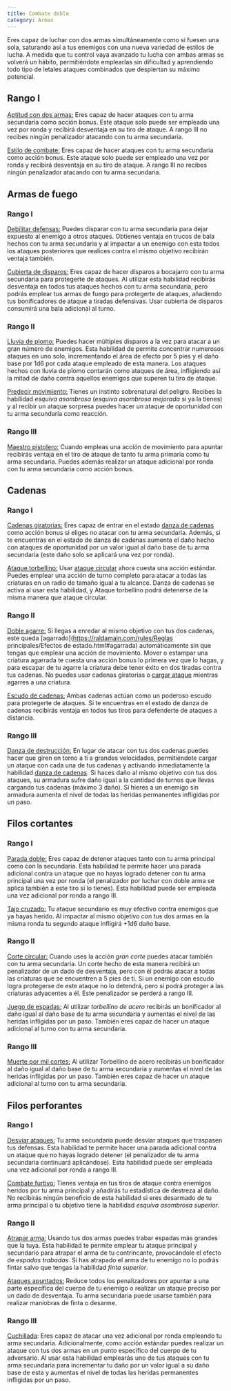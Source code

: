 ```yaml
---
title: Combate doble
category: Armas
---
```


Eres capaz de luchar con dos armas simultáneamente como si fuesen una sola, saturando así a tus enemigos con una nueva variedad de estilos de lucha. A medida que tu control vaya avanzado tu lucha con ambas armas se volverá un hábito, permitiéndote emplearlas sin dificultad y aprendiendo todo tipo de letales ataques combinados que despiertan su máximo potencial.

## Rango I

<u>Aptitud con dos armas:</u> Eres capaz de hacer ataques con tu arma secundaria como acción bonus. Este ataque solo puede ser empleado una vez por ronda y recibirá desventaja en su tiro de ataque. A rango III no recibes ningún penalizador atacando con tu arma secundaria.

<u>Estilo de combate:</u> Eres capaz de hacer ataques con tu arma secundaria como acción bonus. Este ataque solo puede ser empleado una vez por ronda y recibirá desventaja en su tiro de ataque. A rango III no recibes ningún penalizador atacando con tu arma secundaria.

## Armas de fuego  

### Rango I 

<u>Debilitar defensas:</u> Puedes disparar con tu arma secundaria para dejar expuesto al enemigo a otros ataques. Obtienes ventaja en trucos de bala hechos con tu arma secundaria y al impactar a un enemigo con esta todos los ataques posteriores que realices contra el mismo objetivo recibirán ventaja también. 

<u>Cubierta de disparos:</u> Eres capaz de hacer disparos a bocajarro con tu arma secundaria para protegerte de ataques. Al utilizar esta habilidad recibirás desventaja en todos tus ataques hechos con tu arma secundaria, pero podrás emplear tus armas de fuego para protegerte de ataques, añadiendo tus bonificadores de ataque a tiradas defensivas. Usar cubierta de disparos consumirá una bala adicional al turno. 

### Rango II

<u>Lluvia de plomo:</u> Puedes hacer múltiples disparos a la vez para atacar a un gran número de enemigos. Esta habilidad de permite concentrar numerosos ataques en uno solo, incrementando el área de efecto por 5 pies y el daño base por 1d6 por cada ataque empleado de esta manera. Los ataques hechos con lluvia de plomo contarán como ataques de área, infligiendo así la mitad de daño contra aquellos enemigos que superen tu tiro de ataque. 

<u>Predecir movimiento:</u> Tienes un instinto sobrenatural del peligro. Recibes la habilidad *esquiva asombrosa* (*esquiva asombrosa mejorada* si ya la tienes) y al recibir un ataque sorpresa puedes hacer un ataque de oportunidad con tu arma secundaria como reacción. 

### Rango III 

<u>Maestro pistolero:</u> Cuando empleas una acción de movimiento para apuntar recibirás ventaja en el tiro de ataque de tanto tu arma primaria como tu arma secundaria. Puedes además realizar un ataque adicional por ronda con tu arma secundaria como acción bonus.

## Cadenas  

### Rango I 

<u>Cadenas giratorias:</u> Eres capaz de entrar en el estado [danza de cadenas](https://raldamain.com/rules/Rangos/Armas/cadenas.html#rango-i) como acción bonus si eliges no atacar con tu arma secundaria. Además, si te encuentras en el estado de danza de cadenas aumenta el daño hecho con ataques de oportunidad por un valor igual al daño base de tu arma secundaria (este daño solo se aplicará una vez por ronda). 

<u>Ataque torbellino:</u> Usar [ataque circular](https://raldamain.com/rules/Rangos/Armas/cadenas.html#rango-ii) ahora cuesta una acción estándar. Puedes emplear una acción de turno completo para atacar a todas las criaturas en un radio de tamaño igual a tu alcance. Danza de cadenas se activa al usar esta habilidad, y Ataque torbellino podrá detenerse de la misma manera que ataque circular. 

### Rango II 

<u>Doble agarre:</u> Si llegas a enredar al mismo objetivo con tus dos cadenas, este queda [agarrado](https://raldamain.com/rules/Reglas principales/Efectos de estado.html#agarrada) automáticamente sin que tengas que emplear una acción de movimiento. Mover o estampar una criatura agarrada te cuesta una acción bonus lo primera vez que lo hagas, y para escapar de tu agarre la criatura debe tener éxito en dos tiradas contra tus cadenas. No puedes usar cadenas giratorias o [cargar ataque](https://raldamain.com/rules/Rangos/Armas/cadenas.html#rango-ii) mientras agarres a una criatura. 

<u>Escudo de cadenas:</u> Ambas cadenas actúan como un poderoso escudo para protegerte de ataques. Si te encuentras en el estado de danza de cadenas recibirás ventaja en todos tus tiros para defenderte de ataques a distancia.  

### Rango III 

<u>Danza de destrucción:</u> En lugar de atacar con tus dos cadenas puedes hacer que giren en torno a ti a grandes velocidades, permitiéndote cargar un ataque con cada una de tus cadenas y activando inmediatamente la habilidad [danza de cadenas](https://raldamain.com/rules/Rangos/Armas/cadenas.html#rango-i). Si haces daño al mismo objetivo con tus dos ataques, su armadura sufre daño igual a la cantidad de turnos que llevas cargando tus cadenas (máximo 3 daño). Si hieres a un enemigo sin armadura aumenta el nivel de todas las heridas permanentes infligidas por un paso. 

## Filos cortantes

### Rango I

<u>Parada doble:</u> Eres capaz de detener ataques tanto con tu arma principal como con la secundaria. Esta habilidad te permite hacer una parada adicional contra un ataque que no hayas logrado detener con tu arma principal una vez por ronda (el penalizador por luchar con doble arma se aplica también a este tiro si lo tienes). Esta habilidad puede ser empleada una vez adicional por ronda a rango III.

<u>Tajo cruzado:</u> Tu ataque secundario es muy efectivo contra enemigos que ya hayas herido. Al impactar al mismo objetivo con tus dos armas en la misma ronda tu segundo ataque infligirá +1d6 daño base.

### Rango II

<u>Corte circular:</u> Cuando uses la acción *gran corte* puedes atacar también con tu arma secundaria. Un corte hecho de esta manera recibirá un penalizador de un dado de desventaja, pero con él podrás atacar a todas las criaturas que se encuentren a 5 pies de ti. Si un enemigo con escudo logra protegerse de este ataque no lo detendrá, pero sí podrá proteger a las criaturas adyacentes a él. Este penalizador se perderá a rango III.

<u>Juego de espadas:</u> Al utilizar *torbellino de acero* recibirás un bonificador al daño igual al daño base de tu arma secundaria y aumentas el nivel de las heridas infligidas por un paso. También eres capaz de hacer un ataque adicional al turno con tu arma secundaria.

### Rango III

<u>Muerte por mil cortes:</u> Al utilizar Torbellino de acero recibirás un bonificador al daño igual al daño base de tu arma secundaria y aumentas el nivel de las heridas infligidas por un paso. También eres capaz de hacer un ataque adicional al turno con tu arma secundaria.

## Filos perforantes

### Rango I

<u>Desviar ataques:</u> Tu arma secundaria puede desviar ataques que traspasen tus defensas. Esta habilidad te permite hacer una parada adicional contra un ataque que no hayas logrado detener (el penalizador de tu arma secundaria continuará aplicándose). Esta habilidad puede ser empleada una vez adicional por ronda a rango III.

<u>Combate furtivo:</u> Tienes ventaja en tus tiros de ataque contra enemigos heridos por tu arma principal y añadirás tu estadística de destreza al daño. No recibirás ningún beneficio de esta habilidad si eres desarmado de tu arma principal o tu objetivo tiene la habilidad *esquiva asombrosa superior*.

### Rango II

<u>Atrapar arma:</u> Usando tus dos armas puedes trabar espadas más grandes que la tuya. Esta habilidad te permite emplear tu ataque principal y secundario para atrapar el arma de tu contrincante, provocándole el efecto de *espadas trabadas*. Si has atrapado el arma de tu enemigo no lo podrás fintar salvo que tengas la habilidad *finta superior*.

<u>Ataques apuntados:</u> Reduce todos los penalizadores por apuntar a una parte específica del cuerpo de tu enemigo o realizar un ataque preciso por un dado de desventaja. Tu arma secundaria puede usarse también para realizar maniobras de finta o desarme.

### Rango III

<u>Cuchillada</u>: Eres capaz de atacar una vez adicional por ronda empleando tu arma secundaria. Adicionalmente, como acción estándar puedes realizar un ataque con tus dos armas en un punto específico del cuerpo de tu adversario. Al usar esta habilidad emplearás uno de tus ataques con tu arma secundaria para incrementar tu daño por un valor igual a su daño base de esta y aumentas el nivel de todas las heridas permanentes infligidas por un paso. 

